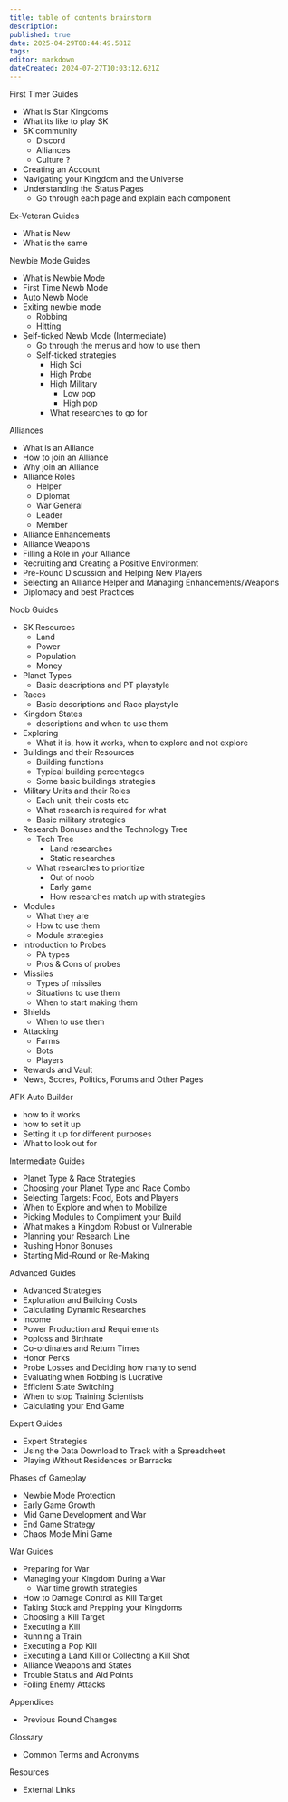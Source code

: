 ```yaml
---
title: table of contents brainstorm
description: 
published: true
date: 2025-04-29T08:44:49.581Z
tags: 
editor: markdown
dateCreated: 2024-07-27T10:03:12.621Z
---
```


First Timer Guides
- What is Star Kingdoms
- What its like to play SK
- SK community 
  - Discord
  - Alliances
  - Culture ?
- Creating an Account
- Navigating your Kingdom and the Universe
- Understanding the Status Pages
  - Go through each page and explain each component

Ex-Veteran Guides
- What is New
- What is the same

Newbie Mode Guides
- What is Newbie Mode
- First Time Newb Mode
- Auto Newb Mode
- Exiting newbie mode
  - Robbing
  - Hitting
- Self-ticked Newb Mode (Intermediate)
  - Go through the menus and how to use them
  - Self-ticked strategies 
    - High Sci
    - High Probe
    - High Military
      - Low pop
      - High pop  
    - What researches to go for

Alliances
- What is an Alliance
- How to join an Alliance
- Why join an Alliance
- Alliance Roles
  - Helper
  - Diplomat
  - War General
  - Leader
  - Member
- Alliance Enhancements
- Alliance Weapons
- Filling a Role in your Alliance
- Recruiting and Creating a Positive Environment
- Pre-Round Discussion and Helping New Players
- Selecting an Alliance Helper and Managing Enhancements/Weapons
- Diplomacy and best Practices

Noob Guides
- SK Resources
  - Land
  - Power
  - Population
  - Money
- Planet Types 
  - Basic descriptions and PT playstyle
- Races
  - Basic descriptions and Race playstyle
- Kingdom States
  - descriptions and when to use them
- Exploring
  - What it is, how it works, when to explore and not explore
- Buildings and their Resources
  - Building functions
  - Typical building percentages
  - Some basic buildings strategies
- Military Units and their Roles
  - Each unit, their costs etc
  - What research is required for what
  - Basic military strategies
- Research Bonuses and the Technology Tree
  - Tech Tree
    - Land researches
    - Static researches
  - What researches to prioritize
    - Out of noob
    - Early game
    - How researches match up with strategies
- Modules
  - What they are
  - How to use them
  - Module strategies
- Introduction to Probes
  - PA types
  - Pros & Cons of probes
- Missiles
  - Types of missiles
  - Situations to use them
  - When to start making them
- Shields
  - When to use them
- Attacking
  - Farms
  - Bots
  - Players
- Rewards and Vault
- News, Scores, Politics, Forums and Other Pages

AFK Auto Builder
- how to it works
- how to set it up
- Setting it up for different purposes
- What to look out for

Intermediate Guides
- Planet Type & Race Strategies
- Choosing your Planet Type and Race Combo
- Selecting Targets: Food, Bots and Players
- When to Explore and when to Mobilize
- Picking Modules to Compliment your Build
- What makes a Kingdom Robust or Vulnerable
- Planning your Research Line
- Rushing Honor Bonuses
- Starting Mid-Round or Re-Making

Advanced Guides
- Advanced Strategies
- Exploration and Building Costs
- Calculating Dynamic Researches
- Income
- Power Production and Requirements
- Poploss and Birthrate
- Co-ordinates and Return Times
- Honor Perks
- Probe Losses and Deciding how many to send 
- Evaluating when Robbing is Lucrative
- Efficient State Switching
- When to stop Training Scientists
- Calculating your End Game
  
Expert Guides
- Expert Strategies
- Using the Data Download to Track with a Spreadsheet
- Playing Without Residences or Barracks 

Phases of Gameplay
- Newbie Mode Protection
- Early Game Growth
- Mid Game Development and War
- End Game Strategy
- Chaos Mode Mini Game

War Guides
- Preparing for War
- Managing your Kingdom During a War
  - War time growth strategies
- How to Damage Control as Kill Target
- Taking Stock and Prepping your Kingdoms
- Choosing a Kill Target
- Executing a Kill
- Running a Train
- Executing a Pop Kill
- Executing a Land Kill or Collecting a Kill Shot
- Alliance Weapons and States
- Trouble Status and Aid Points
- Foiling Enemy Attacks

Appendices
- Previous Round Changes

Glossary
- Common Terms and Acronyms

Resources
- External Links
